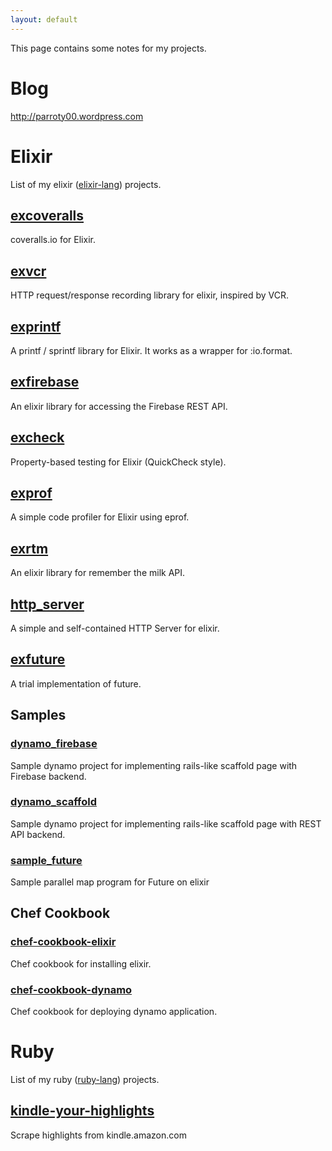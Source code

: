 ```yaml
---
layout: default
---
```

This page contains some notes for my projects.

# Blog

<p><a href="http://parroty00.wordpress.com" target="_blank">http://parroty00.wordpress.com</a></p>

# Elixir
List of my elixir (<a href="http://elixir-lang.org/" target="_blank">elixir-lang</a>) projects.

## <a href="https://github.com/parroty/excoveralls" target="_blank">excoveralls</a>
coveralls.io for Elixir.

## <a href="https://github.com/parroty/exvcr" target="_blank">exvcr</a>
HTTP request/response recording library for elixir, inspired by VCR.

## <a href="https://github.com/parroty/exprintf" target="_blank">exprintf</a>
A printf / sprintf library for Elixir. It works as a wrapper for :io.format.

## <a href="https://github.com/parroty/exfirebase" target="_blank">exfirebase</a>
An elixir library for accessing the Firebase REST API.

## <a href="https://github.com/parroty/excheck" target="_blank">excheck</a>
Property-based testing for Elixir (QuickCheck style).

## <a href="https://github.com/parroty/exprof" target="_blank">exprof</a>
A simple code profiler for Elixir using eprof.

## <a href="https://github.com/parroty/exrtm" target="_blank">exrtm</a>
An elixir library for remember the milk API.

## <a href="https://github.com/parroty/http_server" target="_blank">http_server</a>
A simple and self-contained HTTP Server for elixir.

## <a href="https://github.com/parroty/exfuture" target="_blank">exfuture</a>
A trial implementation of future.

## Samples

### <a href="https://github.com/parroty/dynamo_firebase" target="_blank">dynamo_firebase</a>
Sample dynamo project for implementing rails-like scaffold page with Firebase backend.

### <a href="https://github.com/parroty/dynamo_scaffold" target="_blank">dynamo_scaffold</a>
Sample dynamo project for implementing rails-like scaffold page with REST API backend.

### <a href="https://github.com/parroty/sample_future" target="_blank">sample_future</a>
Sample parallel map program for Future on elixir

## Chef Cookbook

### <a href="https://github.com/parroty/chef-cookbook-elixir" target="_blank">chef-cookbook-elixir</a>
Chef cookbook for installing elixir.

### <a href="https://github.com/parroty/chef-cookbook-dynamo" target="_blank">chef-cookbook-dynamo</a>
Chef cookbook for deploying dynamo application.

# Ruby
List of my ruby (<a href="https://www.ruby-lang.org/" target="_blank">ruby-lang</a>) projects.

## <a href="https://github.com/parroty/kindle-your-highlights" target="_blank">kindle-your-highlights</a>
Scrape highlights from kindle.amazon.com
